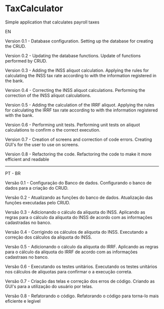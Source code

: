 # TaxCalculator
Simple application that calculates payroll taxes

EN

Version 0.1 - Database configuration.
Setting up the database for creating the CRUD.

Version 0.2 - Updating the database functions.
Update of functions performed by CRUD.

Version 0.3 - Adding the INSS aliquot calculation.
Applying the rules for calculating the INSS tax rate according to
with the information registered in the bank.

Version 0.4 - Correcting the INSS aliquot calculations.
Performing the correction of the INSS aliquot calculations.

Version 0.5 - Adding the calculation of the IRRF aliquot.
Applying the rules for calculating the IRRF tax rate according to
with the information registered with the bank.

Version 0.6 - Performing unit tests.
Performing unit tests on aliquot calculations to confirm
o the correct execution.

Version 0.7 - Creation of screens and correction of code errors.
Creating GUI's for the user to use on screens.

Version 0.8 - Refactoring the code.
Refactoring the code to make it more efficient and readable

-------------------------------------------------------------------------
PT - BR 

Versão 0.1 - Configuração do Banco de dados.
Configurando o banco de dados para a criação do CRUD.

Versão 0.2 - Atualizando as funções do banco de dados.
Atualização das funções executadas pelo CRUD.

Versão 0.3 - Adicionando o cálculo da aliquota do INSS.
Aplicando as regras para o cálculo da aliquota do INSS de acordo
com as informações cadastradas no banco.

Versão 0.4 - Corrigindo os cálculos de aliquota do INSS.
Executando a correção dos cálculos da aliquota do INSS.

Versão 0.5 - Adicionando o cálculo da aliquota do IRRF.
Aplicando as regras para o cálculo da aliquota do IRRF de acordo
com as informações cadastraas no banco.

Versão 0.6 - Executando os testes unitários.
Executando os testes unitários nos cálculos de aliquotas para confirmar
o a execução correta.

Versão 0.7 - Criação das telas e correção dos erros de código.
Criando as GUI's para a utilização do usuário por telas.

Versão 0.8 - Refatorando o código.
Refatorando o código para torna-lo mais eficiente e legivel
